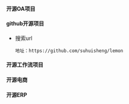 #### 开源OA项目

#### github开源项目

 - 搜索url

   ```
   地址：https://github.com/suhuisheng/lemon
   ```




#### 开源工作流项目







#### 开源电商








#### 开源ERP


